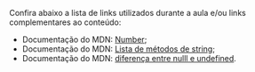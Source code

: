 
Confira abaixo a lista de links utilizados durante a aula e/ou links complementares ao conteúdo:

- Documentação do MDN: [Number](https://developer.mozilla.org/en-US/docs/Web/JavaScript/Reference/Global_Objects/Number);
- Documentação do MDN: [Lista de métodos de string](https://developer.mozilla.org/en-US/docs/Web/JavaScript/Reference/Global_Objects/String#instance_methods);
- Documentação do MDN: [diferença entre nulll e undefined](https://developer.mozilla.org/en-US/docs/Web/JavaScript/Reference/Operators/null#difference_between_null_and_undefined).